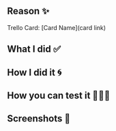 ## Reason ✨
Trello Card: [Card Name](card link)

## What I did ✅

## How I did it 🌀

## How you can test it 👩🏻‍🔬

## Screenshots 📸
